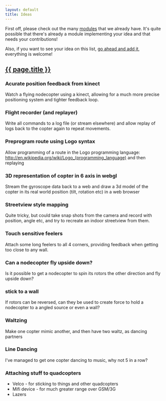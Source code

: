 ```yaml
---
layout: default
title: Ideas
---
```


First off, please check out the many [modules](http://nodecopter.com/modules) that
we already have. It's quite possible that there's already a module implementing your
idea and that needs your contributions!

Also, if you want to see your idea on this list, [go ahead and add it](https://github.com/nodecopter/nodecopter.com/edit/master/pages/ideas.md), everything
is welcome!

<h2 id="ideas"><a href="#ideas">{{ page.title }}</a></h2>

### Acurate position feedback from kinect

Watch a flying nodecopter using a kinect, allowing for a much more precise positioning system and tighter feedback loop.

### Flight recorder (and replayer)

Write all commands to a log file (or stream elsewhere) and allow replay of logs back to the copter again to repeat movements. 

### Preprogram route using Logo syntax

Allow programming of a route in the Logo programming language: http://en.wikipedia.org/wiki/Logo_(programming_language) and then replaying

### 3D representation of copter in 6 axis in webgl

Stream the gyroscope data back to a web and draw a 3d model of the copter in its real world position (tilt, rotation etc) in a web browser 

### Streetview style mapping

Quite tricky, but could take snap shots from the camera and record with position, angle etc, and try to recreate an indoor streetview from them.

### Touch sensitive feelers

Attach some long feelers to all 4 corners, providing feedback when getting too close to any wall.

### Can a nodecopter fly upside down?

Is it possible to get a nodecopter to spin its rotors the other direction and fly upside down?

### stick to a wall

If rotors can be reversed, can they be used to create force to hold a nodecopter to a angled source or even a wall?

### Waltzing

Make one copter mimic another, and then have two waltz, as dancing partners

### Line Dancing

I've managed to get one copter dancing to music, why not 5 in a row?

### Attaching stuff to quadcopters

* Velco - for sticking to things and other quadcopters
* Mifi device - for much greater range over GSM/3G
* Lazers
